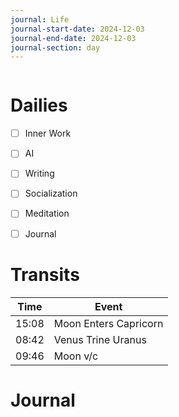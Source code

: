 ```yaml
---
journal: Life
journal-start-date: 2024-12-03
journal-end-date: 2024-12-03
journal-section: day
---
```


```calendar-nav
```

# Dailies

- [ ] Inner Work
- [ ] AI
- [ ] Writing
- [ ] Socialization
- [ ] Meditation
- [ ] Journal


# Transits
| Time | Event |
|------|-------|
| 15:08 | Moon Enters Capricorn |
| 08:42 | Venus Trine Uranus |
| 09:46 | Moon v/c |


# Journal



